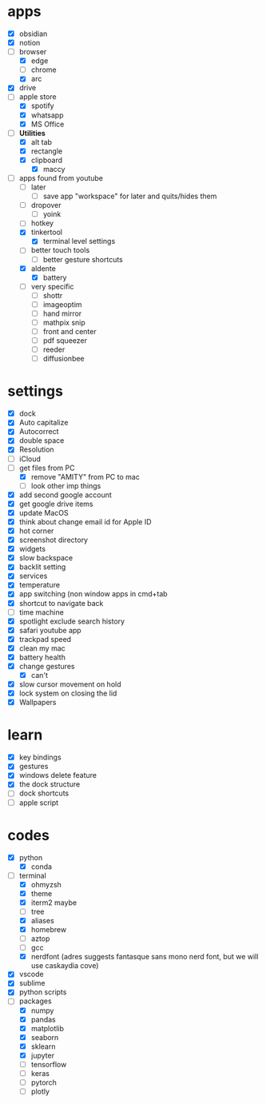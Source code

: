 # apps
- [x] obsidian
- [x] notion
- [ ] browser
	- [x] edge
	- [ ] chrome
	- [x] arc
- [x] drive
- [ ] apple store
	- [x] spotify
	- [x] whatsapp
	- [x] MS Office
- [ ] **Utilities**
	- [x] alt tab
	- [x] rectangle
	- [x] clipboard
		- [x] maccy
- [ ] apps found from youtube
	- [ ] later
		- [ ] save app "workspace" for later and quits/hides them
	- [ ] dropover
		- [ ] yoink
	- [ ] hotkey
	- [x] tinkertool
		- [x] terminal level settings
	- [ ] better touch tools
		- [ ] better gesture shortcuts
	- [x] aldente
		- [x] battery
	- [ ] very specific
		- [ ] shottr
		- [ ] imageoptim
		- [ ] hand mirror
		- [ ] mathpix snip
		- [ ] front and center
		- [ ] pdf squeezer
		- [ ] reeder
		- [ ] diffusionbee

# settings
- [x] dock 
- [x] Auto capitalize
- [x] Autocorrect
- [x] double space 
- [x] Resolution
- [ ] iCloud
- [ ] get files from PC
	- [x] remove "AMITY" from PC to mac
	- [ ] look other imp things
- [x] add second google account
- [x] get google drive items
- [x] update MacOS
- [x] think about change email id for Apple ID
- [x] hot corner
- [x] screenshot directory
- [x] widgets
- [x] slow backspace
- [x] backlit setting
- [x] services
- [x] temperature
- [x] app switching (non window apps in cmd+tab
- [x] shortcut to navigate back
- [ ] time machine
- [x] spotlight exclude search history 
- [x] safari youtube app
- [x] trackpad speed
- [x] clean my mac
- [x] battery health
- [x] change gestures
	- [x] can't
- [x] slow cursor movement on hold
- [x] lock system on closing the lid
- [x] Wallpapers

# learn
- [x] key bindings
- [x] gestures
- [x] windows delete feature
- [x] the dock structure
- [ ] dock shortcuts
- [ ] apple script

# codes
- [x] python
	- [x] conda
- [ ] terminal
	- [x] ohmyzsh
	- [x] theme
	- [x] iterm2 maybe
	- [ ] tree
	- [x] aliases
	- [x] homebrew
	- [ ] aztop
	- [ ] gcc
	- [x] nerdfont (adres suggests fantasque sans mono nerd font, but we will use caskaydia cove)
- [x] vscode
- [x] sublime
- [x] python scripts
- [ ] packages
	- [x] numpy
	- [x] pandas
	- [x] matplotlib
	- [x] seaborn
	- [x] sklearn
	- [x] jupyter
	- [ ] tensorflow
	- [ ] keras
	- [ ] pytorch
	- [ ] plotly
